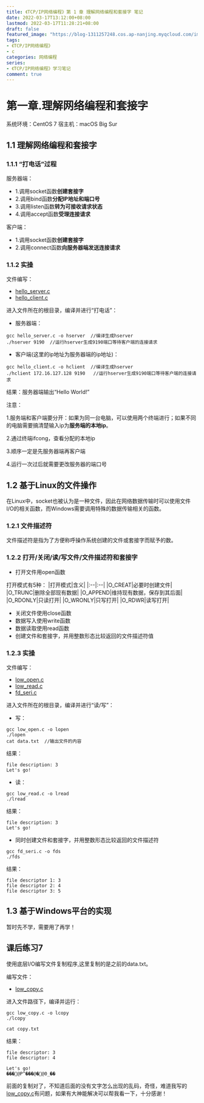 ```yaml
---
title: 《TCP/IP网络编程》第 1 章 理解网络编程和套接字 笔记
date: 2022-03-17T13:12:00+08:00
lastmod: 2022-03-17T11:28:21+08:00
draft: false
featured_image: "https://blog-1311257248.cos.ap-nanjing.myqcloud.com/imgs/tcpip.png"
tags:
- 《TCP/IP网络编程》
- c
categories: 网络编程
series:
- 《TCP/IP网络编程》学习笔记
comment: true
---
```


# 第一章.理解网络编程和套接字

系统环境：CentOS 7
宿主机：macOS Big Sur 

## 1.1 理解网络编程和套接字

### 1.1.1 “打电话”过程
服务器端：
* 1.调用socket函数**创建套接字**
* 2.调用bind函数**分配IP地址和端口号**
* 3.调用listen函数**转为可接收请求状态**
* 4.调用accept函数**受理连接请求**

客户端：
* 1.调用socket函数**创建套接字**
* 2.调用connect函数**向服务器端发送连接请求**

### 1.1.2 实操

文件编写：
* [hello_server.c](https://github.com/caixiongjiang/TCPIP/blob/master/ch01/hello_server.c)
* [hello_client.c](https://github.com/caixiongjiang/TCPIP/blob/master/ch01/hello_client.c)

进入文件所在的根目录，编译并进行“打电话”：
* 服务器端：
```shell
gcc hello_server.c -o hserver  //编译生成hserver
./hserver 9190  //运行hserver生成9190端口等待客户端的连接请求
```
* 客户端(这里的ip地址为服务器端的ip地址)：
```shell
gcc hello_client.c -o hclient  //编译生成hserver
./hclient 172.16.127.128 9190   //运行hserver生成9190端口等待客户端的连接请求
```

结果：服务器端输出“Hello World!”

注意：

1.服务端和客户端要分开：如果为同一台电脑，可以使用两个终端进行；如果不同的电脑需要搞清楚输入ip为**服务端的本地ip**。

2.通过终端ifcong，查看分配的本地ip

3.顺序一定是先服务器端再客户端

4.运行一次过后就需要更改服务器的端口号

## 1.2 基于Linux的文件操作

在Linux中，socket也被认为是一种文件，因此在网络数据传输时可以使用文件I/O的相关函数，而Windows需要调用特殊的数据传输相关的函数。

### 1.2.1 文件描述符

文件描述符是指为了方便称呼操作系统创建的文件或套接字而赋予的数。

### 1.2.2 打开/关闭/读/写文件/文件描述符和套接字

* 打开文件用open函数

打开模式有5种：
|打开模式|含义|
|:--|:--|
|O_CREAT|必要时创建文件|
|O_TRUNC|删除全部现有数据|
|O_APPEND|维持现有数据，保存到其后面|
|O_RDONLY|只读打开|
|O_WRONLY|只写打开|
|O_RDWR|读写打开|

* 关闭文件使用close函数
* 数据写入使用write函数
* 数据读取使用read函数
* 创建文件和套接字，并用整数形态比较返回的文件描述符值

### 1.2.3 实操

文件编写：
* [low_open.c](https://github.com/caixiongjiang/TCPIP/blob/master/ch01/low_open.c)
* [low_read.c](https://github.com/caixiongjiang/TCPIP/blob/master/ch01/low_read.c)
* [fd_seri.c](https://github.com/caixiongjiang/TCPIP/blob/master/ch01/fd_seri.c)

进入文件所在的根目录，编译并进行“读/写”：

* 写：
```shell
gcc low_open.c -o lopen
./lopen
cat data.txt  //输出文件的内容
```

结果：
```
file description: 3
Let's go!
```

* 读：
```shell
gcc low_read.c -o lread
./lread
```
结果：
```
file description: 3
Let's go!
```

* 同时创建文件和套接字，并用整数形态比较返回的文件描述符
```shell
gcc fd_seri.c -o fds
./fds
```

结果：
```
file descriptor 1: 3
file descriptor 2: 4
file descriptor 3: 5
```

## 1.3 基于Windows平台的实现

暂时先不学，需要用了再学！

## 课后练习7

使用底层I/O编写文件复制程序,这里复制的是之前的data.txt。

编写文件：
* [low_copy.c](https://github.com/caixiongjiang/TCPIP/blob/master/ch01/low_copy.c)

进入文件路径下，编译并运行：
```shell
gcc low_copy.c -o lcopy
./lcopy

cat copy.txt
```

结果：
```
file descriptor: 3 
file descriptor: 4 

Let's go!
���@P^���@�@0_��
```

前面的复制对了，不知道后面的没有文字怎么出现的乱码，奇怪，难道我写的[low_copy.c](https://github.com/caixiongjiang/TCPIP/blob/master/ch01/low_copy.c)有问题，如果有大神能解决可以帮我看一下，十分感谢！